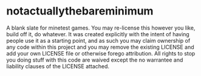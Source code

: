 # notactuallythebareminimum
A blank slate for minetest games. You may re-license this however you like, build off it, do whatever. It was created explicitly with the intent of having people use it as a starting point, and as such you may claim ownership of any code within this project and you may remove the existing LICENSE and add your own LICENSE file or otherwise forego attribution. All rights to stop you doing stuff with this code are waived except the no warrantee and liability clauses of the LICENSE attached.